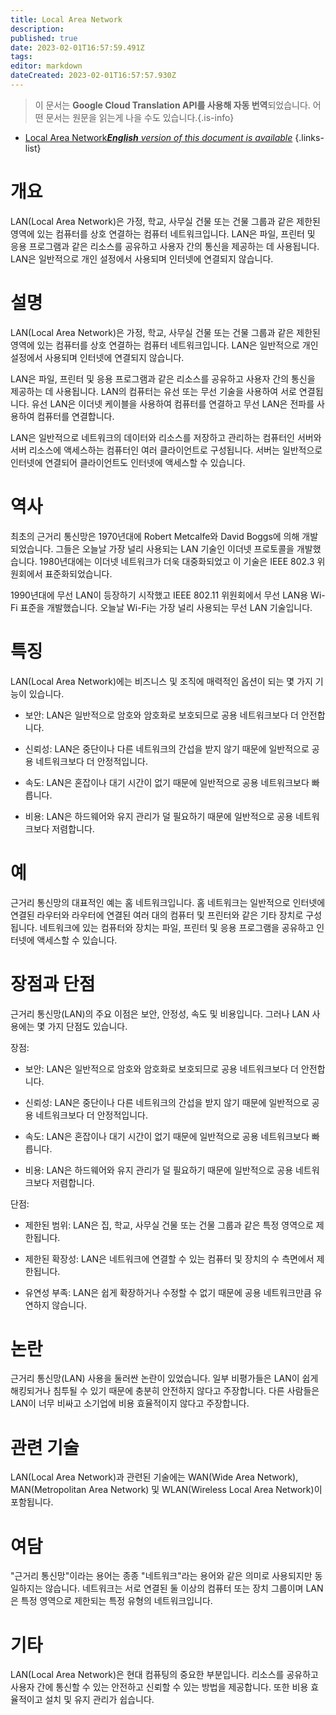 ```yaml
---
title: Local Area Network
description: 
published: true
date: 2023-02-01T16:57:59.491Z
tags: 
editor: markdown
dateCreated: 2023-02-01T16:57:57.930Z
---
```


> 이 문서는 **Google Cloud Translation API를 사용해 자동 번역**되었습니다.
어떤 문서는 원문을 읽는게 나을 수도 있습니다.{.is-info}

- [Local Area Network***English** version of this document is available*](/en/Knowledge-base/Dictionary/local-area-network)
{.links-list}

# 개요
LAN(Local Area Network)은 가정, 학교, 사무실 건물 또는 건물 그룹과 같은 제한된 영역에 있는 컴퓨터를 상호 연결하는 컴퓨터 네트워크입니다. LAN은 파일, 프린터 및 응용 프로그램과 같은 리소스를 공유하고 사용자 간의 통신을 제공하는 데 사용됩니다. LAN은 일반적으로 개인 설정에서 사용되며 인터넷에 연결되지 않습니다.

# 설명
LAN(Local Area Network)은 가정, 학교, 사무실 건물 또는 건물 그룹과 같은 제한된 영역에 있는 컴퓨터를 상호 연결하는 컴퓨터 네트워크입니다. LAN은 일반적으로 개인 설정에서 사용되며 인터넷에 연결되지 않습니다.

LAN은 파일, 프린터 및 응용 프로그램과 같은 리소스를 공유하고 사용자 간의 통신을 제공하는 데 사용됩니다. LAN의 컴퓨터는 유선 또는 무선 기술을 사용하여 서로 연결됩니다. 유선 LAN은 이더넷 케이블을 사용하여 컴퓨터를 연결하고 무선 LAN은 전파를 사용하여 컴퓨터를 연결합니다.

LAN은 일반적으로 네트워크의 데이터와 리소스를 저장하고 관리하는 컴퓨터인 서버와 서버 리소스에 액세스하는 컴퓨터인 여러 클라이언트로 구성됩니다. 서버는 일반적으로 인터넷에 연결되어 클라이언트도 인터넷에 액세스할 수 있습니다.

# 역사
최초의 근거리 통신망은 1970년대에 Robert Metcalfe와 David Boggs에 의해 개발되었습니다. 그들은 오늘날 가장 널리 사용되는 LAN 기술인 이더넷 프로토콜을 개발했습니다. 1980년대에는 이더넷 네트워크가 더욱 대중화되었고 이 기술은 IEEE 802.3 위원회에서 표준화되었습니다.

1990년대에 무선 LAN이 등장하기 시작했고 IEEE 802.11 위원회에서 무선 LAN용 Wi-Fi 표준을 개발했습니다. 오늘날 Wi-Fi는 가장 널리 사용되는 무선 LAN 기술입니다.

# 특징
LAN(Local Area Network)에는 비즈니스 및 조직에 매력적인 옵션이 되는 몇 가지 기능이 있습니다.

* 보안: LAN은 일반적으로 암호와 암호화로 보호되므로 공용 네트워크보다 더 안전합니다.

* 신뢰성: LAN은 중단이나 다른 네트워크의 간섭을 받지 않기 때문에 일반적으로 공용 네트워크보다 더 안정적입니다.

* 속도: LAN은 혼잡이나 대기 시간이 없기 때문에 일반적으로 공용 네트워크보다 빠릅니다.

* 비용: LAN은 하드웨어와 유지 관리가 덜 필요하기 때문에 일반적으로 공용 네트워크보다 저렴합니다.

# 예
근거리 통신망의 대표적인 예는 홈 네트워크입니다. 홈 네트워크는 일반적으로 인터넷에 연결된 라우터와 라우터에 연결된 여러 대의 컴퓨터 및 프린터와 같은 기타 장치로 구성됩니다. 네트워크에 있는 컴퓨터와 장치는 파일, 프린터 및 응용 프로그램을 공유하고 인터넷에 액세스할 수 있습니다.

# 장점과 단점
근거리 통신망(LAN)의 주요 이점은 보안, 안정성, 속도 및 비용입니다. 그러나 LAN 사용에는 몇 가지 단점도 있습니다.

장점:

* 보안: LAN은 일반적으로 암호와 암호화로 보호되므로 공용 네트워크보다 더 안전합니다.

* 신뢰성: LAN은 중단이나 다른 네트워크의 간섭을 받지 않기 때문에 일반적으로 공용 네트워크보다 더 안정적입니다.

* 속도: LAN은 혼잡이나 대기 시간이 없기 때문에 일반적으로 공용 네트워크보다 빠릅니다.

* 비용: LAN은 하드웨어와 유지 관리가 덜 필요하기 때문에 일반적으로 공용 네트워크보다 저렴합니다.

단점:

* 제한된 범위: LAN은 집, 학교, 사무실 건물 또는 건물 그룹과 같은 특정 영역으로 제한됩니다.

* 제한된 확장성: LAN은 네트워크에 연결할 수 있는 컴퓨터 및 장치의 수 측면에서 제한됩니다.

* 유연성 부족: LAN은 쉽게 확장하거나 수정할 수 없기 때문에 공용 네트워크만큼 유연하지 않습니다.

# 논란
근거리 통신망(LAN) 사용을 둘러싼 논란이 있었습니다. 일부 비평가들은 LAN이 쉽게 해킹되거나 침투될 수 있기 때문에 충분히 안전하지 않다고 주장합니다. 다른 사람들은 LAN이 너무 비싸고 소기업에 비용 효율적이지 않다고 주장합니다.

# 관련 기술
LAN(Local Area Network)과 관련된 기술에는 WAN(Wide Area Network), MAN(Metropolitan Area Network) 및 WLAN(Wireless Local Area Network)이 포함됩니다.

# 여담
"근거리 통신망"이라는 용어는 종종 "네트워크"라는 용어와 같은 의미로 사용되지만 동일하지는 않습니다. 네트워크는 서로 연결된 둘 이상의 컴퓨터 또는 장치 그룹이며 LAN은 특정 영역으로 제한되는 특정 유형의 네트워크입니다.

# 기타
LAN(Local Area Network)은 현대 컴퓨팅의 중요한 부분입니다. 리소스를 공유하고 사용자 간에 통신할 수 있는 안전하고 신뢰할 수 있는 방법을 제공합니다. 또한 비용 효율적이고 설치 및 유지 관리가 쉽습니다.